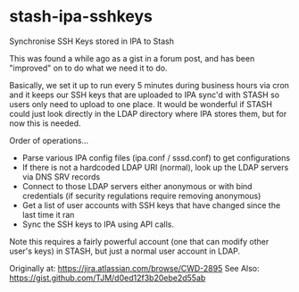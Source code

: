 stash-ipa-sshkeys
=================

Synchronise SSH Keys stored in IPA to Stash

This was found a while ago as a gist in a forum post, and has been "improved" on to do what we need it to do.

Basically, we set it up to run every 5 minutes during business hours via cron and it keeps our SSH keys that
are uploaded to IPA sync'd with STASH so users only need to upload to one place. It would be wonderful if STASH
could just look directly in the LDAP directory where IPA stores them, but for now this is needed.

Order of operations...
* Parse various IPA config files (ipa.conf / sssd.conf) to get configurations
* If there is not a hardcoded LDAP URI (normal), look up the LDAP servers via DNS SRV records
* Connect to those LDAP servers either anonymous or with bind credentials (if security regulations require removing anonymous)
* Get a list of user accounts with SSH keys that have changed since the last time it ran
* Sync the SSH keys to IPA using API calls.

Note this requires a fairly powerful account (one that can modify other user's keys) in STASH, but just a normal user
account in LDAP.

Originally at: https://jira.atlassian.com/browse/CWD-2895
See Also: https://gist.github.com/TJM/d0ed12f3b20ebe2d55ab
